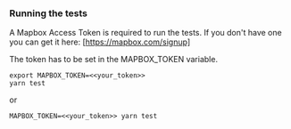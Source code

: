 ### Running the tests

A Mapbox Access Token is required to run the tests. If you don't have one you can get it here: [https://mapbox.com/signup]  

The token has to be set in the MAPBOX_TOKEN variable.

```
export MAPBOX_TOKEN=<<your_token>>
yarn test
```

or 

```
MAPBOX_TOKEN=<<your_token>> yarn test
```
